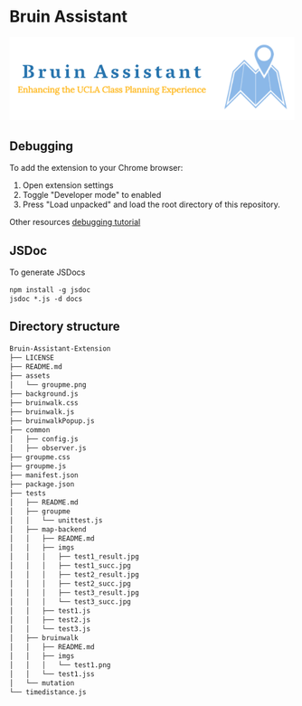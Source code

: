 # Bruin Assistant

<img src='/assets/bruin_assistant_logo_full_right.png' alt='Bruin Assistant Full Logo'>

## Debugging

To add the extension to your Chrome browser:
1. Open extension settings
2. Toggle "Developer mode" to enabled
3. Press "Load unpacked" and load the root directory of this repository.

Other resources [debugging tutorial](https://developer.chrome.com/docs/extensions/mv3/tut_debugging/)


## JSDoc

To generate JSDocs

```shell
npm install -g jsdoc
jsdoc *.js -d docs
```

## Directory structure

```
Bruin-Assistant-Extension     
├── LICENSE
├── README.md
├── assets
│   └── groupme.png
├── background.js
├── bruinwalk.css
├── bruinwalk.js
├── bruinwalkPopup.js
├── common
│   ├── config.js
│   ├── observer.js
├── groupme.css
├── groupme.js
├── manifest.json
├── package.json
├── tests
│   ├── README.md
│   ├── groupme
│   │   └── unittest.js
│   ├── map-backend
│   │   ├── README.md
│   │   ├── imgs
│   │   │   ├── test1_result.jpg
│   │   │   ├── test1_succ.jpg
│   │   │   ├── test2_result.jpg
│   │   │   ├── test2_succ.jpg
│   │   │   ├── test3_result.jpg
│   │   │   └── test3_succ.jpg
│   │   ├── test1.js
│   │   ├── test2.js
│   │   └── test3.js
│   ├── bruinwalk
│   │   ├── README.md
│   │   ├── imgs
│   │   │   └── test1.png
│   │   └── test1.jss   
│   └── mutation
└── timedistance.js
```
